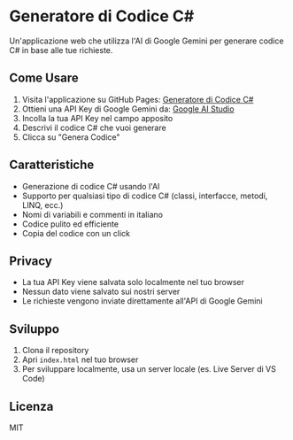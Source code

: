 # Generatore di Codice C#

Un'applicazione web che utilizza l'AI di Google Gemini per generare codice C# in base alle tue richieste.

## Come Usare

1. Visita l'applicazione su GitHub Pages: [Generatore di Codice C#](https://lucas-projects-ee259182.github.io/generatore-codice-csharp/)
2. Ottieni una API Key di Google Gemini da: [Google AI Studio](https://makersuite.google.com/app/apikey)
3. Incolla la tua API Key nel campo apposito
4. Descrivi il codice C# che vuoi generare
5. Clicca su "Genera Codice"

## Caratteristiche

- Generazione di codice C# usando l'AI
- Supporto per qualsiasi tipo di codice C# (classi, interfacce, metodi, LINQ, ecc.)
- Nomi di variabili e commenti in italiano
- Codice pulito ed efficiente
- Copia del codice con un click

## Privacy

- La tua API Key viene salvata solo localmente nel tuo browser
- Nessun dato viene salvato sui nostri server
- Le richieste vengono inviate direttamente all'API di Google Gemini

## Sviluppo

1. Clona il repository
2. Apri `index.html` nel tuo browser
3. Per sviluppare localmente, usa un server locale (es. Live Server di VS Code)

## Licenza

MIT
